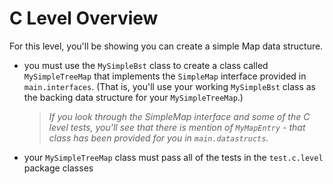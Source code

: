 # C Level Overview

For this level, you'll be showing you can create a simple Map data structure.

- you must use the `MySimpleBst` class to create a class called `MySimpleTreeMap` that implements the `SimpleMap` interface provided in `main.interfaces`. (That is, you'll use your working `MySimpleBst` class as the backing data structure for your `MySimpleTreeMap`.)

    > _If you look through the SimpleMap interface and some of the C level tests, you'll see that there is mention of `MyMapEntry` - that class has been provided for you in `main.datastructs`._
    
- your `MySimpleTreeMap` class must pass all of the tests in the `test.c.level` package classes